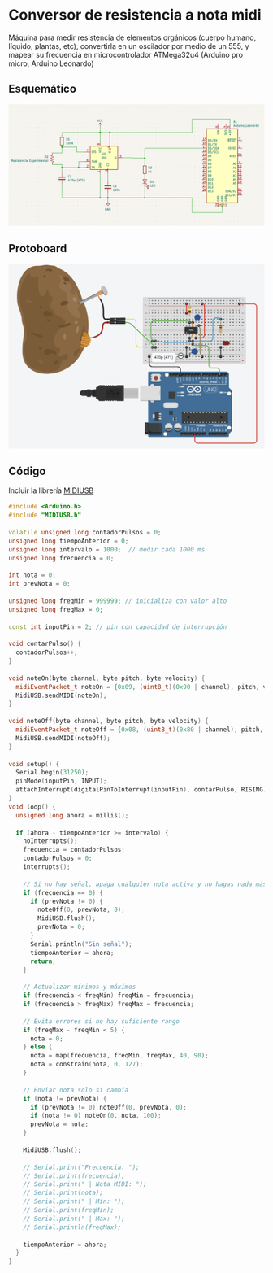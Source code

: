 # Conversor de resistencia a nota midi

Máquina para medir resistencia de elementos orgánicos (cuerpo humano, líquido, plantas, etc), convertirla en un oscilador por medio de un 555, y mapear su frecuencia en microcontrolador ATMega32u4 (Arduino pro micro, Arduino Leonardo)

## Esquemático

![Esquemático](./img/sch.png)

## Protoboard

![Protoboard](./img/proto.png)

## Código

 Incluir la librería [MIDIUSB](https://github.com/arduino-libraries/MIDIUSB)


```cpp
#include <Arduino.h>
#include "MIDIUSB.h"

volatile unsigned long contadorPulsos = 0;
unsigned long tiempoAnterior = 0;
unsigned long intervalo = 1000;  // medir cada 1000 ms
unsigned long frecuencia = 0;

int nota = 0;
int prevNota = 0;

unsigned long freqMin = 999999; // inicializa con valor alto
unsigned long freqMax = 0;

const int inputPin = 2; // pin con capacidad de interrupción

void contarPulso() {
  contadorPulsos++;
}

void noteOn(byte channel, byte pitch, byte velocity) {
  midiEventPacket_t noteOn = {0x09, (uint8_t)(0x90 | channel), pitch, velocity};
  MidiUSB.sendMIDI(noteOn);
}

void noteOff(byte channel, byte pitch, byte velocity) {
  midiEventPacket_t noteOff = {0x08, (uint8_t)(0x80 | channel), pitch, velocity};
  MidiUSB.sendMIDI(noteOff);
}

void setup() {
  Serial.begin(31250);
  pinMode(inputPin, INPUT);
  attachInterrupt(digitalPinToInterrupt(inputPin), contarPulso, RISING);
}
void loop() {
  unsigned long ahora = millis();

  if (ahora - tiempoAnterior >= intervalo) {
    noInterrupts();
    frecuencia = contadorPulsos;
    contadorPulsos = 0;
    interrupts();

    // Si no hay señal, apaga cualquier nota activa y no hagas nada más
    if (frecuencia == 0) {
      if (prevNota != 0) {
        noteOff(0, prevNota, 0);
        MidiUSB.flush();
        prevNota = 0;
      }
      Serial.println("Sin señal");
      tiempoAnterior = ahora;
      return;
    }

    // Actualizar mínimos y máximos
    if (frecuencia < freqMin) freqMin = frecuencia;
    if (frecuencia > freqMax) freqMax = frecuencia;

    // Evita errores si no hay suficiente rango
    if (freqMax - freqMin < 5) {
      nota = 0;
    } else {
      nota = map(frecuencia, freqMin, freqMax, 40, 90);
      nota = constrain(nota, 0, 127);
    }

    // Enviar nota solo si cambia
    if (nota != prevNota) {
      if (prevNota != 0) noteOff(0, prevNota, 0);
      if (nota != 0) noteOn(0, nota, 100);
      prevNota = nota;
    }

    MidiUSB.flush();

    // Serial.print("Frecuencia: ");
    // Serial.print(frecuencia);
    // Serial.print(" | Nota MIDI: ");
    // Serial.print(nota);
    // Serial.print(" | Mín: ");
    // Serial.print(freqMin);
    // Serial.print(" | Máx: ");
    // Serial.println(freqMax);

    tiempoAnterior = ahora;
  }
}

```
